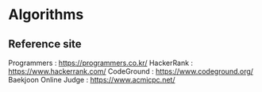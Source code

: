 # Algorithms

## Reference site
Programmers : https://programmers.co.kr/
HackerRank : https://www.hackerrank.com/
CodeGround : https://www.codeground.org/
Baekjoon Online Judge : https://www.acmicpc.net/
